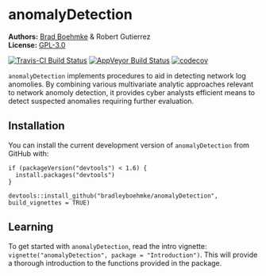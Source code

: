 
<!-- README.md is generated from README.Rmd. Please edit that file -->
anomalyDetection
================

**Authors:** [Brad Boehmke](http://bradleyboehmke.github.io/) & Robert Gutierrez<br/> **License:** [GPL-3.0](https://opensource.org/licenses/GPL-3.0)

[![Travis-CI Build Status](https://travis-ci.org/bradleyboehmke/anomalyDetection.svg?branch=master)](https://travis-ci.org/bradleyboehmke/anomalyDetection) [![AppVeyor Build Status](https://ci.appveyor.com/api/projects/status/github/bradleyboehmke/anomalyDetection?branch=master&svg=true)](https://ci.appveyor.com/project/bradleyboehmke/anomalyDetection) [![codecov](https://codecov.io/gh/bradleyboehmke/anomalyDetection/branch/master/graph/badge.svg)](https://codecov.io/gh/bradleyboehmke/anomalyDetection)

`anomalyDetection` implements procedures to aid in detecting network log anomolies. By combining various multivariate analytic approaches relevant to network anomoly detection, it provides cyber analysts efficient means to detect suspected anomalies requiring further evaluation.

Installation
------------

You can install the current development version of `anomalyDetection` from GitHub with:

    if (packageVersion("devtools") < 1.6) {
      install.packages("devtools")
    }

    devtools::install_github("bradleyboehmke/anomalyDetection", build_vignettes = TRUE)

Learning
--------

To get started with `anomalyDetection`, read the intro vignette: `vignette("anomalyDetection", package = "Introduction")`. This will provide a thorough introduction to the functions provided in the package.
